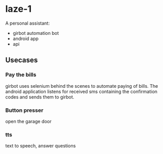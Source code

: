 # laze-1

A personal assistant:

* girbot automation bot
* android app
* api

## Usecases

### Pay the bills

girbot uses selenium behind the scenes to automate paying of bills. The
android application listens for received sms containing the confirmation
codes and sends them to girbot.

### Button presser

open the garage door

### tts

text to speech, answer questions
